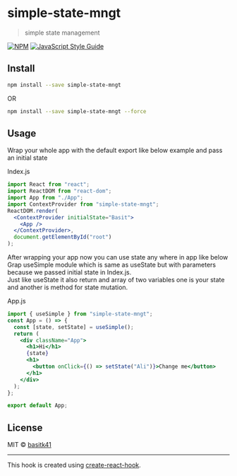 # simple-state-mngt

> simple state management

[![NPM](https://img.shields.io/npm/v/simple-state.svg)](https://www.npmjs.com/package/simple-state) [![JavaScript Style Guide](https://img.shields.io/badge/code_style-standard-brightgreen.svg)](https://standardjs.com)

## Install

```bash
npm install --save simple-state-mngt
```

OR

```bash
npm install --save simple-state-mngt --force
```

## Usage

Wrap your whole app with the default export like below example and pass an initial state<br />

Index.js

```jsx
import React from "react";
import ReactDOM from "react-dom";
import App from "./App";
import ContextProvider from "simple-state-mngt";
ReactDOM.render(
  <ContextProvider initialState="Basit">
    <App />
  </ContextProvider>,
  document.getElementById("root")
);
```

After wrapping your app now you can use state any where in app like below<br />
Grap useSimple module which is same as useState but with parameters because we passed initial state in Index.js.<br />
Just like useState it also return and array of two variables one is your state and another is method for state mutation.<br />

App.js

```jsx
import { useSimple } from "simple-state-mngt";
const App = () => {
  const [state, setState] = useSimple();
  return (
    <div className="App">
      <h1>Hi</h1>
      {state}
      <h1>
        <button onClick={() => setState("Ali")}>Change me</button>
      </h1>
    </div>
  );
};

export default App;
```

## License

MIT © [basitk41](https://github.com/basitk41)

---

This hook is created using [create-react-hook](https://github.com/hermanya/create-react-hook).
